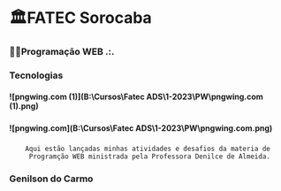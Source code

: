 # 🏛️FATEC Sorocaba

### 👨‍💻Programação WEB .:.



### Tecnologias

#### ![pngwing.com (1)](B:\Cursos\Fatec ADS\1-2023\PW\pngwing.com (1).png) 

### 

#### ![pngwing.com](B:\Cursos\Fatec ADS\1-2023\PW\pngwing.com.png)

### 

    	Aqui estão lançadas minhas atividades e desafios da materia de
    	 Programção WEB ministrada pela Professora Denilce de Almeida.

### Genilson do Carmo
